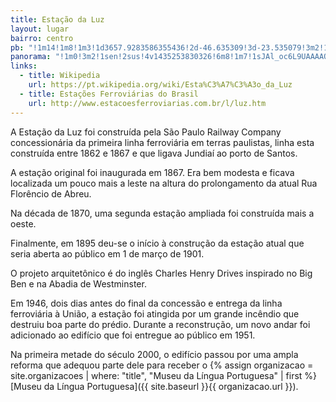 ```yaml
---
title: Estação da Luz
layout: lugar
bairro: centro
pb: "!1m14!1m8!1m3!1d3657.9283586355436!2d-46.635309!3d-23.535079!3m2!1i1024!2i768!4f13.1!3m3!1m2!1s0x94ce58593946291b%3A0x831e609593a69549!2sLuz+Station!5e0!3m2!1sen!2sbr!4v1427340159903"
panorama: "!1m0!3m2!1sen!2sus!4v1435253830326!6m8!1m7!1sJAl_oc6L9UAAAAQfCbH-vw!2m2!1d-23.53471!2d-46.635213!3f0!4f0!5f0.7820865974627469"
links: 
  - title: Wikipedia
    url: https://pt.wikipedia.org/wiki/Esta%C3%A7%C3%A3o_da_Luz
  - title: Estações Ferroviárias do Brasil
    url: http://www.estacoesferroviarias.com.br/l/luz.htm
---
```

A Estação da Luz foi construída pela São Paulo Railway Company concessionária da primeira linha ferroviária em terras paulistas, linha esta construída entre <time datetime="1862">1862</time> e <time datetime="1867">1867</time> e que ligava Jundiaí ao porto de Santos.

A estação original foi inaugurada em <time datetime="1867">1867</time>. Era bem modesta e ficava localizada um pouco mais a leste na altura do prolongamento da atual Rua Florêncio de Abreu.

Na década de 1870, uma segunda estação ampliada foi construída mais a oeste.

Finalmente, em <time datetime="1895">1895</time> deu-se o início à construção da estação atual que seria aberta ao público em <time datetime="1901-03-01">1 de março de 1901</time>.

O projeto arquitetônico é do inglês Charles Henry Drives inspirado no Big Ben e na Abadia de Westminster.

Em <time datetime="1946">1946</time>, dois dias antes do final da concessão e entrega da linha ferroviária à União, a estação foi atingida por um grande incêndio que destruiu boa parte do prédio. Durante a reconstrução, um novo andar foi adicionado ao edifício que foi entregue ao público em <time datetime="1951">1951</time>.

Na primeira metade do século 2000, o edifício passou por uma ampla reforma que adequou parte dele para receber o {% assign organizacao = site.organizacoes | where: "title", "Museu da Língua Portuguesa" | first %}[Museu da Língua Portuguesa]({{ site.baseurl }}{{ organizacao.url }}).